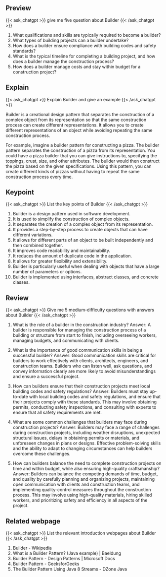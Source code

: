 ## Preview
{{< ask_chatgpt >}}
give me five question about Builder
{{< /ask_chatgpt >}}



1. What qualifications and skills are typically required to become a builder?
2. What types of building projects can a builder undertake?
3. How does a builder ensure compliance with building codes and safety standards?
4. What is the typical timeline for completing a building project, and how does a builder manage the construction process?
5. How does a builder manage costs and stay within budget for a construction project?   

## Explain
{{< ask_chatgpt >}}
Explain Builder and give an example
{{< /ask_chatgpt >}}



Builder is a creational design pattern that separates the construction of a complex object from its representation so that the same construction process can create different representations. It allows you to create different representations of an object while avoiding repeating the same construction process.

For example, imagine a builder pattern for constructing a pizza. The builder pattern separates the construction of a pizza from its representation. You could have a pizza builder that you can give instructions to, specifying the toppings, crust, size, and other attributes. The builder would then construct the pizza based on the given specifications. Using this pattern, you can create different kinds of pizzas without having to repeat the same construction process every time.   

## Keypoint
{{< ask_chatgpt >}}
List the key points of Builder
{{< /ask_chatgpt >}}



1. Builder is a design pattern used in software development.
2. It is used to simplify the construction of complex objects.
3. It separates the creation of a complex object from its representation.
4. It provides a step-by-step process to create objects that can have different variations.
5. It allows for different parts of an object to be built independently and then combined together.
6. It improves code readability and maintainability.
7. It reduces the amount of duplicate code in the application.
8. It allows for greater flexibility and extensibility.
9. Builder is particularly useful when dealing with objects that have a large number of parameters or options.
10. Builder is implemented using interfaces, abstract classes, and concrete classes.   

## Review
{{< ask_chatgpt >}}
Give me 5 medium-difficulty questions with answers about Builder
{{< /ask_chatgpt >}}



1. What is the role of a builder in the construction industry?
Answer: A builder is responsible for managing the construction process of a building or structure from start to finish, including overseeing workers, managing budgets, and communicating with clients.

2. What is the importance of good communication skills in being a successful builder?
Answer: Good communication skills are critical for builders to work effectively with clients, architects, engineers, and construction teams. Builders who can listen well, ask questions, and convey information clearly are more likely to avoid misunderstandings and ensure a successful project.

3. How can builders ensure that their construction projects meet local building codes and safety regulations?
Answer: Builders must stay up-to-date with local building codes and safety regulations, and ensure that their projects comply with these standards. This may involve obtaining permits, conducting safety inspections, and consulting with experts to ensure that all safety requirements are met.

4. What are some common challenges that builders may face during construction projects?
Answer: Builders may face a range of challenges during construction projects, including weather disruptions, unexpected structural issues, delays in obtaining permits or materials, and unforeseen changes in plans or designs. Effective problem-solving skills and the ability to adapt to changing circumstances can help builders overcome these challenges.

5. How can builders balance the need to complete construction projects on time and within budget, while also ensuring high-quality craftsmanship?
Answer: Builders can balance the competing demands of time, budget, and quality by carefully planning and organizing projects, maintaining open communication with clients and construction teams, and implementing quality-control measures throughout the construction process. This may involve using high-quality materials, hiring skilled workers, and prioritizing safety and efficiency in all aspects of the project.   

## Related webpage
{{< ask_chatgpt >}}
List the relevant introduction webpages about Builder
{{< /ask_chatgpt >}}



1. Builder - Wikipedia
2. What is a Builder Pattern? (Java example) | Baeldung
3. Builder Pattern - Design Patterns | Microsoft Docs
4. Builder Pattern - GeeksforGeeks
5. The Builder Pattern Using Java 8 Streams - DZone Java   


